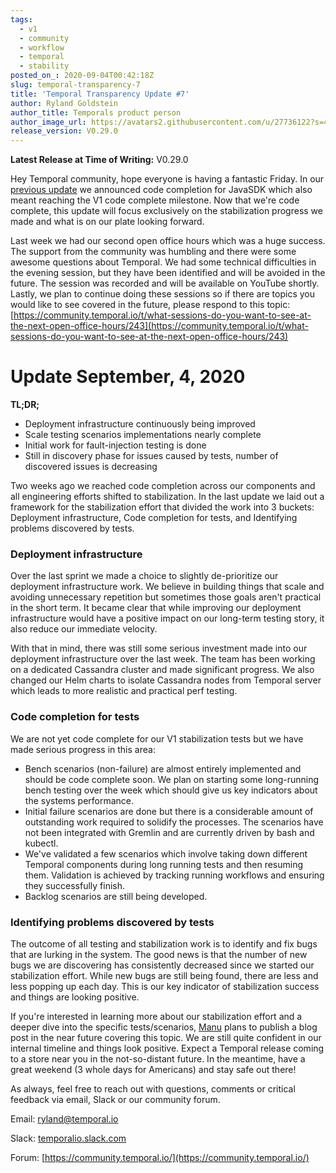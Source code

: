 ```yaml
---
tags:
  - v1
  - community
  - workflow
  - temporal
  - stability
posted_on_: 2020-09-04T00:42:18Z
slug: temporal-transparency-7
title: 'Temporal Transparency Update #7'
author: Ryland Goldstein
author_title: Temporals product person
author_image_url: https://avatars2.githubusercontent.com/u/27736122?s=460&u=7b6a3e58ec7ed7157f23f51e91a2f4cd2028d606&v=4
release_version: V0.29.0
---
```


<!--truncate-->

**Latest Release at Time of Writing:** V0.29.0

Hey Temporal community, hope everyone is having a fantastic Friday. In our [previous update](https://docs.temporal.io/blog/temporal-transparency-6) we announced code completion for JavaSDK which also meant reaching the V1 code complete milestone. Now that we're code complete, this update will focus exclusively on the stabilization progress we made and what is on our plate looking forward.

Last week we had our second open office hours which was a huge success. The support from the community was humbling and there were some awesome questions about Temporal. We had some technical difficulties in the evening session, but they have been identified and will be avoided in the future. The session was recorded and will be available on YouTube shortly. Lastly, we plan to continue doing these sessions so if there are topics you would like to see covered in the future, please respond to this topic:
[https://community.temporal.io/t/what-sessions-do-you-want-to-see-at-the-next-open-office-hours/243](https://community.temporal.io/t/what-sessions-do-you-want-to-see-at-the-next-open-office-hours/243)

# Update September, 4, 2020

**TL;DR;**

- Deployment infrastructure continuously being improved
- Scale testing scenarios implementations nearly complete
- Initial work for fault-injection testing is done
- Still in discovery phase for issues caused by tests, number of discovered issues is decreasing

Two weeks ago we reached code completion across our components and all engineering efforts shifted to stabilization. In the last update we laid out a framework for the stabilization effort that divided the work into 3 buckets: Deployment infrastructure, Code completion for tests, and Identifying problems discovered by tests.

### Deployment infrastructure

Over the last sprint we made a choice to slightly de-prioritize our deployment infrastructure work. We believe in building things that scale and avoiding unnecessary repetition but sometimes those goals aren't practical in the short term. It became clear that while improving our deployment infrastructure would have a positive impact on our long-term testing story, it also reduce our immediate velocity.

With that in mind, there was still some serious investment made into our deployment infrastructure over the last week. The team has been working on a dedicated Cassandra cluster and made significant progress. We also changed our Helm charts to isolate Cassandra nodes from Temporal server which leads to more realistic and practical perf testing.

### Code completion for tests

We are not yet code complete for our V1 stabilization tests but we have made serious progress in this area:

- Bench scenarios (non-failure) are almost entirely implemented and should be code complete soon. We plan on starting some long-running bench testing over the week which should give us key indicators about the systems performance.
- Initial failure scenarios are done but there is a considerable amount of outstanding work required to solidify the processes. The scenarios have not been integrated with Gremlin and are currently driven by bash and kubectl.
- We've validated a few scenarios which involve taking down different Temporal components during long running tests and then resuming them. Validation is achieved by tracking running workflows and ensuring they successfully finish.
- Backlog scenarios are still being developed.

### Identifying problems discovered by tests

The outcome of all testing and stabilization work is to identify and fix bugs that are lurking in the system. The good news is that the number of new bugs we are discovering has consistently decreased since we started our stabilization effort. While new bugs are still being found, there are less and less popping up each day. This is our key indicator of stabilization success and things are looking positive.

If you're interested in learning more about our stabilization effort and a deeper dive into the specific tests/scenarios, [Manu](https://github.com/temporalio/team) plans to publish a blog post in the near future covering this topic. We are still quite confident in our internal timeline and things look positive. Expect a Temporal release coming to a store near you in the not-so-distant future. In the meantime, have a great weekend (3 whole days for Americans) and stay safe out there!

As always, feel free to reach out with questions, comments or critical feedback via email, Slack or our community forum.

Email: [ryland@temporal.io](mailto:ryland@temporal.io)

Slack: [temporalio.slack.com](https://join.slack.com/t/temporalio/shared_invite/zt-kfgfjuye-L8gCQVRhPykA2td8pk7eTQ)

Forum: [https://community.temporal.io/](https://community.temporal.io/)
